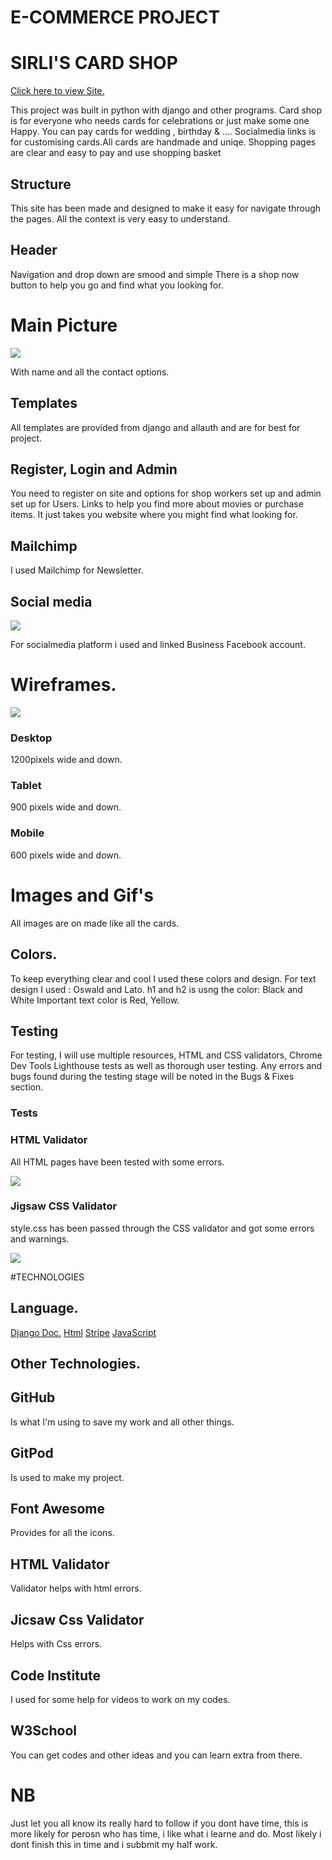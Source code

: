 
# E-COMMERCE PROJECT
# SIRLI'S CARD SHOP
<a href="https://sirlishop.herokuapp.com/" rel="nofollow">Click here to view Site.</a>
        
This project was built in python with django and other programs. 
Card shop is for everyone who needs cards for celebrations or just make some one Happy.
You can pay cards for wedding , birthday & ....
Socialmedia links is for customising cards.All cards are handmade and uniqe.
Shopping pages are clear and easy to pay and use shopping basket
## Structure
This site has been made and designed to make it easy for navigate through the pages.
All the context is very easy to understand.
## Header
Navigation and drop down are smood and simple
There is a shop now button to help you go and find what you looking for.
# Main Picture
<img src="./media/mainpage.jpg">

With name and all the contact options.

## Templates
All templates are provided from django and allauth and are for best for project.
## Register, Login and Admin
You need to register on site and options for shop workers set up and admin set up for Users.
Links to help you find more about movies or purchase items. It just takes you website where you might find what looking for.
## Mailchimp 
I used Mailchimp for Newsletter.
## Social media
<img src="./media/facebook.PNG">

For socialmedia platform i used and linked Business Facebook account.

# Wireframes.
<img src="./media/responsive.PNG">

### Desktop
1200pixels wide and down.

### Tablet
900 pixels wide and down.
        
### Mobile
600 pixels wide and down.

# Images and Gif's
All images are on made like all the cards.
        
## Colors.</h1>
To keep everything clear and cool I used these colors and design.
For text design I used : Oswald and Lato.
h1 and h2 is usng the color: Black and White
Important text color is Red, Yellow.


## Testing
For testing, I will use multiple resources, HTML and CSS validators, Chrome Dev Tools Lighthouse tests as well as thorough user testing. Any errors and bugs found during the testing stage will be noted in the Bugs & Fixes section.


### Tests

### HTML Validator
All HTML pages have been tested with some errors.

<img src="./media/htmlerror.PNG">

### Jigsaw CSS Validator
style.css has been passed through the CSS validator and got some errors and warnings.

<img src="./media/csserror.PNG">


#TECHNOLOGIES

## Language.

<a href="https://docs.djangoproject.com/en/4.0/">Django Doc.</a>
<a href="https://et.wikipedia.org/wiki/HTML">Html</a>
<a href="https://stripe.com/docs">Stripe</a>
<a href="https://en.wikipedia.org/wiki/JavaScript">JavaScript</a>


## Other Technologies.

## GitHub
Is what I'm using to save my work and all other things.
## GitPod
Is used to make my project.

## Font Awesome
Provides for all the icons.

## HTML Validator
Validator helps with html errors.

## Jicsaw Css Validator
Helps with Css errors.

## Code Institute
I used for some help for videos to work on my codes.

## W3School
You can get codes and other ideas and you can learn extra from there.

# NB
Just let you all know its really hard to follow if you dont have time,
this is more likely for perosn who has time, i like what i learne and do.
Most likely i dont finish this in time and i subbmit my half work.       
